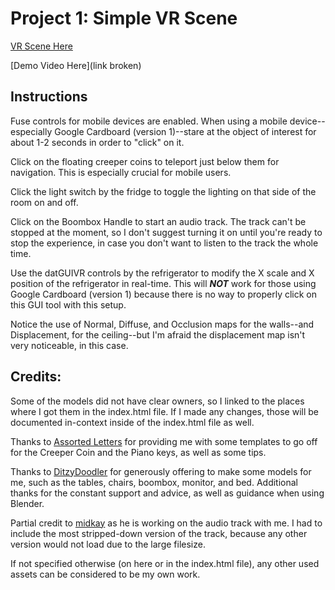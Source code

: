 # Project 1: Simple VR Scene

[VR Scene Here](https://xt3rm1n8r.github.io/CS4331002-VirtualReality-DarienSokolov-Project1/)

[Demo Video Here](link broken)

## Instructions

Fuse controls for mobile devices are enabled. When using a mobile device--especially Google Cardboard (version 1)--stare at the object of interest for about 1-2 seconds in order to "click" on it.

Click on the floating creeper coins to teleport just below them for navigation. This is especially crucial for mobile users.

Click the light switch by the fridge to toggle the lighting on that side of the room on and off.

Click on the Boombox Handle to start an audio track. The track can't be stopped at the moment, so I don't suggest turning it on until you're ready to stop the experience, in case you don't want to listen to the track the whole time.

Use the datGUIVR controls by the refrigerator to modify the X scale and X position of the refrigerator in real-time. This will ***NOT*** work for those using Google Cardboard (version 1) because there is no way to properly click on this GUI tool with this setup.

Notice the use of Normal, Diffuse, and Occlusion maps for the walls--and Displacement, for the ceiling--but I'm afraid the displacement map isn't very noticeable, in this case.

## Credits:

Some of the models did not have clear owners, so I linked to the places where I got them in the index.html file. If I made any changes, those will be documented in-context inside of the index.html file as well.

Thanks to [Assorted Letters](https://www.instagram.com/assortedletters/) for providing me with some templates to go off for the Creeper Coin and the Piano keys, as well as some tips.

Thanks to [DitzyDoodler](https://ditzydoodler.tumblr.com/) for generously offering to make some models for me, such as the tables, chairs, boombox, monitor, and bed. Additional thanks for the constant support and advice, as well as guidance when using Blender.

Partial credit to [midkay](https://twitter.com/midkay) as he is working on the audio track with me. I had to include the most stripped-down version of the track, because any other version would not load due to the large filesize.

If not specified otherwise (on here or in the index.html file), any other used assets can be considered to be my own work.
